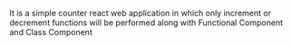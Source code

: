 
It is a simple counter react web application in which only increment or decrement functions will be performed along with Functional Component and Class Component
